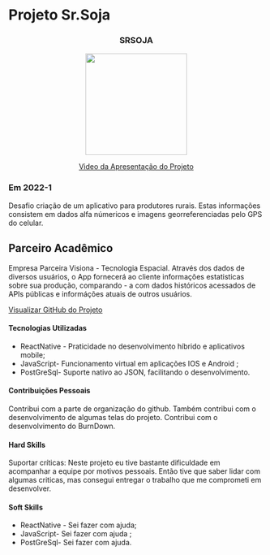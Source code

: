 # Projeto Sr.Soja 



<div align=center>
 <h3>SRSOJA</h3>
  <img src="https://user-images.githubusercontent.com/73767256/168936746-33176a30-e4c1-454d-a2df-84937bbe9029.gif" width=200 alt="" />
 
  <a href="">Video da Apresentação do Projeto</a>
</div>



### Em 2022-1
Desafio criação de um aplicativo para produtores rurais.
Estas informações consistem em dados alfa númericos e 
imagens georreferenciadas pelo GPS do celular.

## Parceiro Acadêmico

Empresa Parceira Visiona - Tecnologia Espacial.
Através dos dados de diversos usuários, o App fornecerá ao cliente informações 
estatisticas sobre sua produção, comparando - a com dados históricos acessados
de APIs públicas e informáções atuais de outros usuários.

[Visualizar GitHub do Projeto](https://github.com/ferreirarita/API-4-SrSoja-2022-1.git)

#### Tecnologias Utilizadas

- ReactNative - Praticidade no desenvolvimento híbrido e aplicativos mobile;
- JavaScript- Funcionamento virtual em aplicações IOS e Android ;
- PostGreSql-  Suporte nativo ao JSON, facilitando o desenvolvimento.

#### Contribuições Pessoais
Contribui com a parte de organização do github.
Também contribui com o desenvolvimento de algumas telas do projeto.
Contribui com o desenvolvimento do BurnDown. 

#### Hard Skills
Suportar críticas: Neste projeto eu tive bastante dificuldade em acompanhar 
a equipe por motivos pessoais.
Então tive que saber lidar com algumas criticas, mas consegui entregar 
o trabalho que me comprometi em desenvolver.

#### Soft Skills

- ReactNative - Sei fazer com ajuda;
- JavaScript- Sei fazer com ajuda ;
- PostGreSql-  Sei fazer com ajuda.



